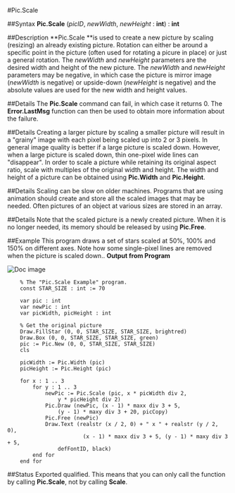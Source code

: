 
#Pic.Scale

##Syntax
**Pic.Scale** (*picID*, *newWidth*, *newHeight* : **int**) : **int**



##Description
**Pic.Scale **is used to create a new picture by scaling (resizing) an already existing picture. Rotation can either be around a specific point in the picture (often used for rotating a picure in place) or just a general rotation.
The *newWidth* and *newHeight* parameters are the desired width and height of the new picture. The *newWidth* and *newHeight* parameters may be negative, in which case the picture is mirror image (*newWidth* is negative) or upside-down (*newHeight* is negative) and the absolute values are used for the new width and height values.



##Details
The **Pic.Scale** command can fail, in which case it returns 0. The **Error.LastMsg** function can then be used to obtain more information about the failure.



##Details
Creating a larger picture by scaling a smaller picture will result in a "grainy" image with each pixel being scaled up into 2 or 3 pixels. In general image quality is better if a large picture is scaled down. However, when a large picture is scaled down, thin one-pixel wide lines can "disappear".
In order to scale a picture while retaining its original aspect ratio, scale with multiples of the original width and height. The width and height of a picture can be obtained using **Pic.Width** and **Pic.Height**.



##Details
Scaling can be slow on older machines. Programs that are using animation should create and store all the scaled images that may be needed. Often pictures of an object at various sizes are stored in an array. 



##Details
Note that the scaled picture is a newly created picture. When it is no longer needed, its memory should be released by using **Pic.Free**.



##Example
This program draws a set of stars scaled at 50%, 100% and 150% on different axes. Note how some single-pixel lines are removed when the picture is scaled down..
**Output from Program**

![Doc image](pic_scale01.gif)

        % The "Pic.Scale Example" program.
        const STAR_SIZE : int := 70
        
        var pic : int
        var newPic : int
        var picWidth, picHeight : int
        
        % Get the original picture
        Draw.FillStar (0, 0, STAR_SIZE, STAR_SIZE, brightred)
        Draw.Box (0, 0, STAR_SIZE, STAR_SIZE, green)
        pic := Pic.New (0, 0, STAR_SIZE, STAR_SIZE)
        cls
        
        picWidth := Pic.Width (pic)
        picHeight := Pic.Height (pic)
        
        for x : 1 .. 3
            for y : 1 .. 3
                newPic := Pic.Scale (pic, x * picWidth div 2, 
                    y * picHeight div 2)
                Pic.Draw (newPic, (x - 1) * maxx div 3 + 5, 
                    (y - 1) * maxy div 3 + 20, picCopy)
                Pic.Free (newPic)
                Draw.Text (realstr (x / 2, 0) + " x " + realstr (y / 2, 0),
                            (x - 1) * maxx div 3 + 5, (y - 1) * maxy div 3 + 5, 
                    defFontID, black)
            end for
        end for
        
##Status
Exported qualified.
This means that you can only call the function by calling **Pic.Scale**, not by calling **Scale**.


